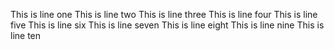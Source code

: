 This is line one
This is line two
This is line three
This is line four
This is line five
This is line six
This is line seven
This is line eight
This is line nine
This is line ten